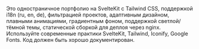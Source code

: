 <!-- Use this file to provide workspace-specific custom instructions to Copilot. For more details, visit https://code.visualstudio.com/docs/copilot/copilot-customization#_use-a-githubcopilotinstructionsmd-file -->

Это одностраничное портфолио на SvelteKit с Tailwind CSS, поддержкой i18n (ru, en, de), фильтрацией проектов, адаптивным дизайном, плавными анимациями, градиентным фоном, поддержкой светлой/тёмной темы, статической сборкой для деплоя через nginx. Используйте современные практики SvelteKit, Tailwind, Iconify, Google Fonts. Код должен быть хорошо документирован.
